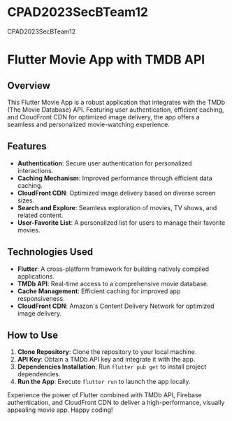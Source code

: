 # CPAD2023SecBTeam12
CPAD2023SecBTeam12

# Flutter Movie App with TMDB API

## Overview

This Flutter Movie App is a robust application that integrates with the TMDb (The Movie Database) API. Featuring user authentication, efficient caching, and CloudFront CDN for optimized image delivery, the app offers a seamless and personalized movie-watching experience.

## Features

- **Authentication**: Secure user authentication for personalized interactions.
- **Caching Mechanism**: Improved performance through efficient data caching.
- **CloudFront CDN**: Optimized image delivery based on diverse screen sizes.
- **Search and Explore**: Seamless exploration of movies, TV shows, and related content.
- **User-Favorite List**: A personalized list for users to manage their favorite movies.

## Technologies Used

- **Flutter**: A cross-platform framework for building natively compiled applications.
- **TMDb API**: Real-time access to a comprehensive movie database.
- **Cache Management**: Efficient caching for improved app responsiveness.
- **CloudFront CDN**: Amazon's Content Delivery Network for optimized image delivery.

## How to Use

1. **Clone Repository**: Clone the repository to your local machine.
2. **API Key**: Obtain a TMDb API key and integrate it with the app.
3. **Dependencies Installation**: Run `flutter pub get` to install project dependencies.
4. **Run the App**: Execute `flutter run` to launch the app locally.

Experience the power of Flutter combined with TMDb API, Firebase authentication, and CloudFront CDN to deliver a high-performance, visually appealing movie app. Happy coding!
